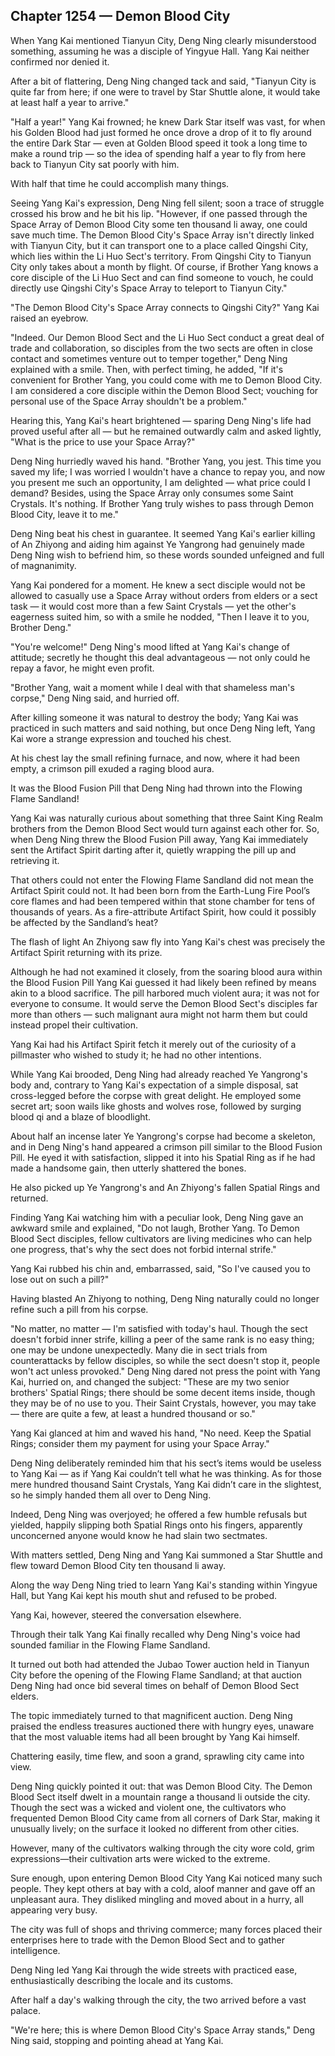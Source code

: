 ## Chapter 1254 — Demon Blood City

When Yang Kai mentioned Tianyun City, Deng Ning clearly misunderstood something, assuming he was a disciple of Yingyue Hall. Yang Kai neither confirmed nor denied it.

After a bit of flattering, Deng Ning changed tack and said, "Tianyun City is quite far from here; if one were to travel by Star Shuttle alone, it would take at least half a year to arrive."

"Half a year!" Yang Kai frowned; he knew Dark Star itself was vast, for when his Golden Blood had just formed he once drove a drop of it to fly around the entire Dark Star — even at Golden Blood speed it took a long time to make a round trip — so the idea of spending half a year to fly from here back to Tianyun City sat poorly with him.

With half that time he could accomplish many things.

Seeing Yang Kai's expression, Deng Ning fell silent; soon a trace of struggle crossed his brow and he bit his lip. "However, if one passed through the Space Array of Demon Blood City some ten thousand li away, one could save much time. The Demon Blood City's Space Array isn't directly linked with Tianyun City, but it can transport one to a place called Qingshi City, which lies within the Li Huo Sect's territory. From Qingshi City to Tianyun City only takes about a month by flight. Of course, if Brother Yang knows a core disciple of the Li Huo Sect and can find someone to vouch, he could directly use Qingshi City's Space Array to teleport to Tianyun City."

"The Demon Blood City's Space Array connects to Qingshi City?" Yang Kai raised an eyebrow.

"Indeed. Our Demon Blood Sect and the Li Huo Sect conduct a great deal of trade and collaboration, so disciples from the two sects are often in close contact and sometimes venture out to temper together," Deng Ning explained with a smile. Then, with perfect timing, he added, "If it's convenient for Brother Yang, you could come with me to Demon Blood City. I am considered a core disciple within the Demon Blood Sect; vouching for personal use of the Space Array shouldn't be a problem."

Hearing this, Yang Kai's heart brightened — sparing Deng Ning's life had proved useful after all — but he remained outwardly calm and asked lightly, "What is the price to use your Space Array?"

Deng Ning hurriedly waved his hand. "Brother Yang, you jest. This time you saved my life; I was worried I wouldn't have a chance to repay you, and now you present me such an opportunity, I am delighted — what price could I demand? Besides, using the Space Array only consumes some Saint Crystals. It's nothing. If Brother Yang truly wishes to pass through Demon Blood City, leave it to me."

Deng Ning beat his chest in guarantee. It seemed Yang Kai's earlier killing of An Zhiyong and aiding him against Ye Yangrong had genuinely made Deng Ning wish to befriend him, so these words sounded unfeigned and full of magnanimity.

Yang Kai pondered for a moment. He knew a sect disciple would not be allowed to casually use a Space Array without orders from elders or a sect task — it would cost more than a few Saint Crystals — yet the other's eagerness suited him, so with a smile he nodded, "Then I leave it to you, Brother Deng."

"You're welcome!" Deng Ning's mood lifted at Yang Kai's change of attitude; secretly he thought this deal advantageous — not only could he repay a favor, he might even profit.

"Brother Yang, wait a moment while I deal with that shameless man's corpse," Deng Ning said, and hurried off.

After killing someone it was natural to destroy the body; Yang Kai was practiced in such matters and said nothing, but once Deng Ning left, Yang Kai wore a strange expression and touched his chest.

At his chest lay the small refining furnace, and now, where it had been empty, a crimson pill exuded a raging blood aura.

It was the Blood Fusion Pill that Deng Ning had thrown into the Flowing Flame Sandland!

Yang Kai was naturally curious about something that three Saint King Realm brothers from the Demon Blood Sect would turn against each other for. So, when Deng Ning threw the Blood Fusion Pill away, Yang Kai immediately sent the Artifact Spirit darting after it, quietly wrapping the pill up and retrieving it.

That others could not enter the Flowing Flame Sandland did not mean the Artifact Spirit could not. It had been born from the Earth-Lung Fire Pool’s core flames and had been tempered within that stone chamber for tens of thousands of years. As a fire-attribute Artifact Spirit, how could it possibly be affected by the Sandland’s heat?

The flash of light An Zhiyong saw fly into Yang Kai's chest was precisely the Artifact Spirit returning with its prize.

Although he had not examined it closely, from the soaring blood aura within the Blood Fusion Pill Yang Kai guessed it had likely been refined by means akin to a blood sacrifice. The pill harbored much violent aura; it was not for everyone to consume. It would serve the Demon Blood Sect's disciples far more than others — such malignant aura might not harm them but could instead propel their cultivation.

Yang Kai had his Artifact Spirit fetch it merely out of the curiosity of a pillmaster who wished to study it; he had no other intentions.

While Yang Kai brooded, Deng Ning had already reached Ye Yangrong's body and, contrary to Yang Kai's expectation of a simple disposal, sat cross-legged before the corpse with great delight. He employed some secret art; soon wails like ghosts and wolves rose, followed by surging blood qi and a blaze of bloodlight.

About half an incense later Ye Yangrong's corpse had become a skeleton, and in Deng Ning's hand appeared a crimson pill similar to the Blood Fusion Pill. He eyed it with satisfaction, slipped it into his Spatial Ring as if he had made a handsome gain, then utterly shattered the bones.

He also picked up Ye Yangrong's and An Zhiyong's fallen Spatial Rings and returned.

Finding Yang Kai watching him with a peculiar look, Deng Ning gave an awkward smile and explained, "Do not laugh, Brother Yang. To Demon Blood Sect disciples, fellow cultivators are living medicines who can help one progress, that's why the sect does not forbid internal strife."

Yang Kai rubbed his chin and, embarrassed, said, "So I've caused you to lose out on such a pill?"

Having blasted An Zhiyong to nothing, Deng Ning naturally could no longer refine such a pill from his corpse.

"No matter, no matter — I'm satisfied with today's haul. Though the sect doesn't forbid inner strife, killing a peer of the same rank is no easy thing; one may be undone unexpectedly. Many die in sect trials from counterattacks by fellow disciples, so while the sect doesn't stop it, people won't act unless provoked." Deng Ning dared not press the point with Yang Kai, hurried on, and changed the subject: "These are my two senior brothers' Spatial Rings; there should be some decent items inside, though they may be of no use to you. Their Saint Crystals, however, you may take — there are quite a few, at least a hundred thousand or so."

Yang Kai glanced at him and waved his hand, "No need. Keep the Spatial Rings; consider them my payment for using your Space Array."

Deng Ning deliberately reminded him that his sect’s items would be useless to Yang Kai — as if Yang Kai couldn’t tell what he was thinking. As for those mere hundred thousand Saint Crystals, Yang Kai didn’t care in the slightest, so he simply handed them all over to Deng Ning.

Indeed, Deng Ning was overjoyed; he offered a few humble refusals but yielded, happily slipping both Spatial Rings onto his fingers, apparently unconcerned anyone would know he had slain two sectmates.

With matters settled, Deng Ning and Yang Kai summoned a Star Shuttle and flew toward Demon Blood City ten thousand li away.

Along the way Deng Ning tried to learn Yang Kai's standing within Yingyue Hall, but Yang Kai kept his mouth shut and refused to be probed.

Yang Kai, however, steered the conversation elsewhere.

Through their talk Yang Kai finally recalled why Deng Ning's voice had sounded familiar in the Flowing Flame Sandland.

It turned out both had attended the Jubao Tower auction held in Tianyun City before the opening of the Flowing Flame Sandland; at that auction Deng Ning had once bid several times on behalf of Demon Blood Sect elders.

The topic immediately turned to that magnificent auction. Deng Ning praised the endless treasures auctioned there with hungry eyes, unaware that the most valuable items had all been brought by Yang Kai himself.

Chattering easily, time flew, and soon a grand, sprawling city came into view.

Deng Ning quickly pointed it out: that was Demon Blood City. The Demon Blood Sect itself dwelt in a mountain range a thousand li outside the city. Though the sect was a wicked and violent one, the cultivators who frequented Demon Blood City came from all corners of Dark Star, making it unusually lively; on the surface it looked no different from other cities.

However, many of the cultivators walking through the city wore cold, grim expressions—their cultivation arts were wicked to the extreme.

Sure enough, upon entering Demon Blood City Yang Kai noticed many such people. They kept others at bay with a cold, aloof manner and gave off an unpleasant aura. They disliked mingling and moved about in a hurry, all appearing very busy.

The city was full of shops and thriving commerce; many forces placed their enterprises here to trade with the Demon Blood Sect and to gather intelligence.

Deng Ning led Yang Kai through the wide streets with practiced ease, enthusiastically describing the locale and its customs.

After half a day's walking through the city, the two arrived before a vast palace.

"We're here; this is where Demon Blood City's Space Array stands," Deng Ning said, stopping and pointing ahead at Yang Kai.